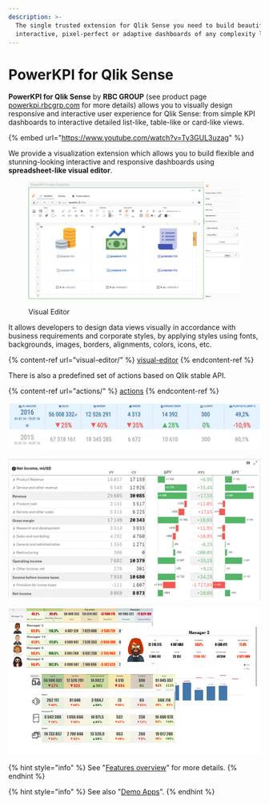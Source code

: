 ```yaml
---
description: >-
  The single trusted extension for Qlik Sense you need to build beautiful,
  interactive, pixel-perfect or adaptive dashboards of any complexity level
---
```


# PowerKPI for Qlik Sense

**PowerKPI for Qlik Sense** by **RBC GROUP** (see product page [powerkpi.rbcgrp.com](https://powerkpi.rbcgrp.com) for more details) allows you to visually design responsive and interactive user experience for Qlik Sense: from simple KPI dashboards to interactive detailed list-like, table-like or card-like views.

{% embed url="https://www.youtube.com/watch?v=Ty3GUL3uzag" %}

We provide a visualization extension which allows you to build flexible and stunning-looking interactive and responsive dashboards using **spreadsheet-like visual editor**.&#x20;

<figure><img src=".gitbook/assets/VisualEditorNew.png" alt=""><figcaption><p>Visual Editor</p></figcaption></figure>

It allows developers to design data views visually in accordance with business requirements and corporate styles, by applying styles using fonts, backgrounds, images, borders, alignments, colors, icons, etc.&#x20;

{% content-ref url="visual-editor/" %}
[visual-editor](visual-editor/)
{% endcontent-ref %}

There is also a predefined set of actions based on Qlik stable API.

{% content-ref url="actions/" %}
[actions](actions/)
{% endcontent-ref %}

![](.gitbook/assets/KPIs.png)

![](.gitbook/assets/NetIncome.png)

![Examples](.gitbook/assets/Visualizations.png)

{% hint style="info" %}
See "[Features overview](features-overview.md)" for more details.
{% endhint %}

{% hint style="info" %}
See also "[Demo Apps](demo-apps.md)".
{% endhint %}
